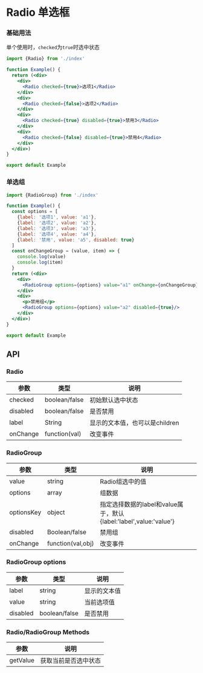# Radio 单选框

### 基础用法

单个使用时，`checked`为`true`时选中状态

```jsx
import {Radio} from './index'

function Example() {
  return (<div>
    <div>
      <Radio checked={true}>选项1</Radio>
    </div>
    <div>
      <Radio checked={false}>选项2</Radio>
    </div>
    <div>
      <Radio checked={true} disabled={true}>禁用3</Radio>
    </div>
    <div>
      <Radio checked={false} disabled={true}>禁用4</Radio>
    </div>
  </div>)
}

export default Example

```

### 单选组

```jsx
import {RadioGroup} from './index'

function Example() {
  const options = [
    {label: '选项1', value: 'a1'},
    {label: '选项2', value: 'a2'},
    {label: '选项3', value: 'a3'},
    {label: '选项4', value: 'a4'},
    {label: '禁用', value: 'a5', disabled: true}
  ]
  const onChangeGroup = (value, item) => {
    console.log(value)
    console.log(item)
  }
  return (<div>
    <div>
      <RadioGroup options={options} value="a1" onChange={onChangeGroup}/>
    </div>
    <div>
      <p>禁用组</p>
      <RadioGroup options={options} value="a2" disabled={true}/>
    </div>
  </div>)
}

export default Example

```

## API

### Radio

| 参数       | 类型            | 说明                  |
|----------|---------------|---------------------|
| checked    | boolean/false           | 初始默认选中状态            |
| disabled | boolean/false | 是否禁用                |
| label    | String        | 显示的文本值，也可以是children |
| onChange | function(val) | 改变事件                |

### RadioGroup

| 参数         | 类型                | 说明                                                   |
|------------|-------------------|------------------------------------------------------|
| value      | string            | Radio组选中的值                                           |
| options    | array             | 组数据                                                  |
| optionsKey | object            | 指定选择数据的label和value属于，默认{label:'label',value:'value'} |
| disabled   | Boolean/false     | 禁用组                                                  |
| onChange   | function(val,obj) | 改变事件 |

### RadioGroup options

|参数|类型|说明|
|----------|--------------|--------|
|label          | string         |显示的文本值|
|value          | string         |当前选项值|
|disabled       | boolean/false  |是否禁用|

### Radio/RadioGroup Methods

| 参数       | 说明         |
|----------|------------|
| getValue | 获取当前是否选中状态 |

